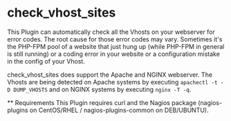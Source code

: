 # check_vhost_sites
This Plugin can automatically check all the Vhosts on your webserver for error codes.
The root cause for those error codes may vary. Sometimes it's the PHP-FPM pool of a website
that just hung up (while PHP-FPM in general is still running) or a coding error in your website
or a configuration mistake in the config of your Vhost.

check_vhost_sites does support the Apache and NGINX webserver.
The Vhosts are being detected on Apache systems by executing `apachectl -t -D DUMP_VHOSTS`
and on NGINX systems by executing `nginx -T -q`. 

** Requirements
This Plugin requires curl and the Nagios package (nagios-plugins on CentOS/RHEL / nagios-plugins-common on DEB/UBUNTU). 
